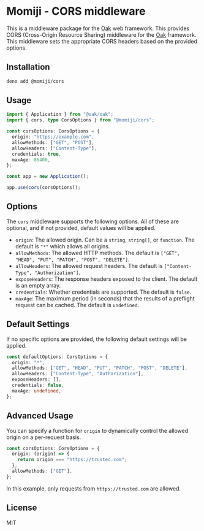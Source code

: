 # Momiji - CORS middleware

This is a middleware package for the [Oak](https://github.com/oakserver/oak) web
framework. This provides CORS (Cross-Origin Resource Sharing) middleware for the
[Oak](https://github.com/oakserver/oak) framework. This middleware sets the
appropriate CORS headers based on the provided options.

## Installation

```bash
deno add @momiji/cors
```

## Usage

```ts
import { Application } from "@oak/oak";
import { cors, type CorsOptions } from "@momiji/cors";

const corsOptions: CorsOptions = {
  origin: "https://example.com",
  allowMethods: ["GET", "POST"],
  allowHeaders: ["Content-Type"],
  credentials: true,
  maxAge: 86400,
};

const app = new Application();

app.use(cors(corsOptions));
```

## Options

The `cors` middleware supports the following options. All of these are optional,
and if not provided, default values will be applied.

- `origin`: The allowed origin. Can be a `string`, `string[]`, or `function`.
  The default is `"*"` which allows all origins.
- `allowMethods`: The allowed HTTP methods. The default is
  `["GET", "HEAD", "PUT", "PATCH", "POST", "DELETE"]`.
- `allowHeaders`: The allowed request headers. The default is
  `["Content-Type", "Authorization"]`.
- `exposeHeaders`: The response headers exposed to the client. The default is an
  empty array.
- `credentials`: Whether credentials are supported. The default is `false`.
- `maxAge`: The maximum period (in seconds) that the results of a preflight
  request can be cached. The default is `undefined`.

## Default Settings

If no specific options are provided, the following default settings will be
applied.

```ts
const defaultOptions: CorsOptions = {
  origin: "*",
  allowMethods: ["GET", "HEAD", "PUT", "PATCH", "POST", "DELETE"],
  allowHeaders: ["Content-Type", "Authorization"],
  exposeHeaders: [],
  credentials: false,
  maxAge: undefined,
};
```

## Advanced Usage

You can specify a function for `origin` to dynamically control the allowed
origin on a per-request basis.

```ts
const corsOptions: CorsOptions = {
  origin: (origin) => {
    return origin === "https://trusted.com";
  },
  allowMethods: ["GET"],
};
```

In this example, only requests from `https://trusted.com` are allowed.

## License

MIT
